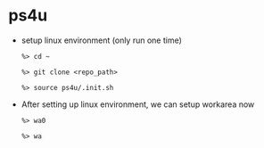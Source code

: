 # ps4u
* setup linux environment (only run one time)

  `%> cd ~`

  `%> git clone <repo_path>`

  `%> source ps4u/.init.sh`
  
* After setting up linux environment, we can setup workarea now

  `%> wa0`
  
  `%> wa`
  
  


